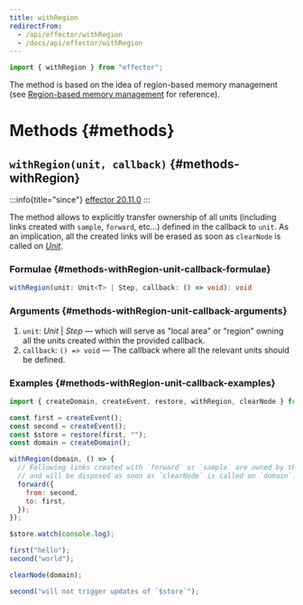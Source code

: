 ```yaml
---
title: withRegion
redirectFrom:
  - /api/effector/withRegion
  - /docs/api/effector/withRegion
---
```


```ts
import { withRegion } from "effector";
```

The method is based on the idea of region-based memory management (see [Region-based memory management](https://en.wikipedia.org/wiki/Region-based_memory_management) for reference).

# Methods {#methods}

## `withRegion(unit, callback)` {#methods-withRegion}

:::info{title="since"}
[effector 20.11.0](https://changelog.effector.dev/#effector-20-11-0)
:::

The method allows to explicitly transfer ownership of all units (including links created with `sample`, `forward`, etc...) defined in the callback to `unit`. As an implication, all the created links will be erased as soon as `clearNode` is called on [_Unit_](/en/explanation/glossary#unit).

### Formulae {#methods-withRegion-unit-callback-formulae}

```ts
withRegion(unit: Unit<T> | Step, callback: () => void): void
```

### Arguments {#methods-withRegion-unit-callback-arguments}

1. `unit`: _Unit_ | _Step_ — which will serve as "local area" or "region" owning all the units created within the provided callback.
2. `callback`: `() => void` — The callback where all the relevant units should be defined.

### Examples {#methods-withRegion-unit-callback-examples}

```js
import { createDomain, createEvent, restore, withRegion, clearNode } from "effector";

const first = createEvent();
const second = createEvent();
const $store = restore(first, "");
const domain = createDomain();

withRegion(domain, () => {
  // Following links created with `forward` or `sample` are owned by the provided unit `domain`
  // and will be disposed as soon as `clearNode` is called on `domain`.
  forward({
    from: second,
    to: first,
  });
});

$store.watch(console.log);

first("hello");
second("world");

clearNode(domain);

second("will not trigger updates of `$store`");
```
